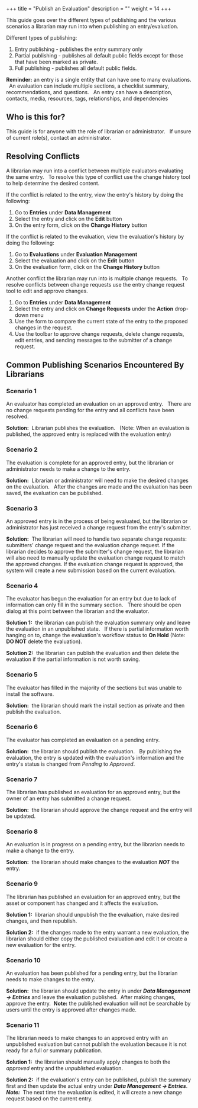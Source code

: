 +++
title = "Publish an Evaluation"
description = ""
weight = 14
+++


This guide goes over the different types of publishing and the various scenarios a librarian may run into when publishing an entry/evaluation.
<!--more-->

Different types of publishing:

1. Entry publishing - publishes the entry summary only
2. Partial publishing - publishes all default public fields except for those that have been marked as private.
3. Full publishing - publishes all default public fields.

**Reminder:** an entry is a single entity that can have one to many evaluations. &nbsp; An evaluation 
can include multiple sections, a checklist summary, recommendations, and questions. &nbsp; An entry can have a description, contacts, media, resources, tags, 
relationships, and dependencies

## Who is this for?

This guide is for anyone with the role of librarian or administrator. &nbsp; If unsure of current role(s), contact an administrator.

## Resolving Conflicts

A librarian may run into a conflict between multiple evaluators evaluating the same entry. &nbsp; To resolve this type of conflict use the change history tool to help determine the desired content.

If the conflict is related to the entry, view the entry's history by doing the following:

1. Go to **Entries** under **Data Management** 
2. Select the entry and click on the **Edit** button
3. On the entry form, click on the **Change History** button

If the conflict is related to the evaluation, view the evaluation's history by doing the following:

1. Go to **Evaluations** under **Evaluation Management**
2. Select the evaluation and click on the **Edit** button
3. On the evaluation form, click on the **Change History** button

Another conflict the librarian may run into is multiple change requests. &nbsp; To resolve conflicts between change requests use the entry change request tool to edit and approve changes.

1. Go to **Entries** under **Data Management**  
2. Select the entry and click on **Change Requests** under the **Action** drop-down menu  
3. Use the form to compare the current state of the entry to the proposed changes in the request.
4. Use the toolbar to approve change requests, delete change requests, edit entries, and sending messages to the submitter of a change request. 


## Common Publishing Scenarios Encountered By Librarians  

### Scenario 1  

An evaluator has completed an evaluation on an approved entry. &nbsp; There are no change requests pending for the entry and all
conflicts have been resolved.

__Solution:__ &nbsp;Librarian publishes the evaluation. &nbsp; (Note: When an evaluation is published, the approved entry is replaced with the evaluation entry)

### Scenario 2  

The evaluation is complete for an approved entry, but the librarian or administrator needs to make a change to the entry.

__Solution:__ &nbsp;Librarian or administrator will need to make the desired changes on the evaluation. &nbsp; After the changes are made and the evaluation has been saved, the evaluation can be published.

### Scenario 3  

An approved entry is in the process of being evaluated, but the librarian or administrator has just received a change request from the entry's submitter.

__Solution:__ &nbsp;The librarian will need to handle two separate change requests: submitters' change request and the evaluation change request.
If the librarian decides to approve the submitter's change request, the librarian will also need to manually update the evaluation change request to match the approved changes.
If the evaluation change request is approved, the system will create a new submission based on the current evaluation.

### Scenario 4  

The evaluator has begun the evaluation for an entry but due to lack of information can only fill in the summary section. &nbsp; There should be open dialog at this point between the librarian and the evaluator.  

__Solution 1:__ &nbsp;the librarian can publish the evaluation summary only and leave the evaluation in an unpublished state. &nbsp; If there is partial information worth hanging on to, change the evaluation's workflow status to **On Hold** (Note: **DO NOT** delete the evaluation). 

__Solution 2:__ &nbsp;the librarian can publish the evaluation and then delete the evaluation if the partial information is not worth saving.

### Scenario 5  

The evaluator has filled in the majority of the sections but was unable to install the software.

__Solution:__ &nbsp;the librarian should mark the install section as private and then publish the evaluation.  

### Scenario 6  

The evaluator has completed an evaluation on a pending entry. 

__Solution:__ &nbsp;the librarian should publish the evaluation. &nbsp; By publishing the evaluation, the entry is updated with the evaluation's information and the entry's status is changed from _Pending_ to _Approved_.

### Scenario 7  

The librarian has published an evaluation for an approved entry, but the owner of an entry has submitted a change request.  

__Solution:__ &nbsp;the librarian should approve the change request and the entry will be updated.  

### Scenario 8  

An evaluation is in progress on a pending entry, but the librarian needs to make a change to the entry.  

__Solution:__ &nbsp;the librarian should make changes to the evaluation **_NOT_** the entry.  

### Scenario 9  

The librarian has published an evaluation for an approved entry, but the asset or component has changed and it affects the evaluation. 

__Solution 1:__ &nbsp;librarian should unpublish the the evaluation, make desired changes, and then republish. 

__Solution 2:__ &nbsp;if the changes made to the entry warrant a new evaluation, the librarian should either copy the published evaluation and edit it or create a new evaluation for the entry.


### Scenario 10  

An evaluation has been published for a pending entry, but the librarian needs to make changes to the entry.  

__Solution:__ &nbsp;the librarian should update the entry in under **_Data Management &rarr; Entries_** and leave the evaluation published. &nbsp;After making changes, approve the entry. &nbsp;**Note:** the published evaluation will not be searchable by users until the entry is approved after changes made.

### Scenario 11  

The librarian needs to make changes to an approved entry with an unpublished evaluation but cannot publish the evaluation because it is not ready for a full or summary publication.  

__Solution 1:__ &nbsp;the librarian should manually apply changes to both the _approved_ entry and the _unpublished_ evaluation.  

__Solution 2:__ &nbsp;if the evaluation's entry can be published, publish the summary first and then update the actual entry under **_Data Management &rarr; Entries_**.  **_Note:_**&nbsp; The next time the evaluation is edited, it will create a new change request based on the current entry.